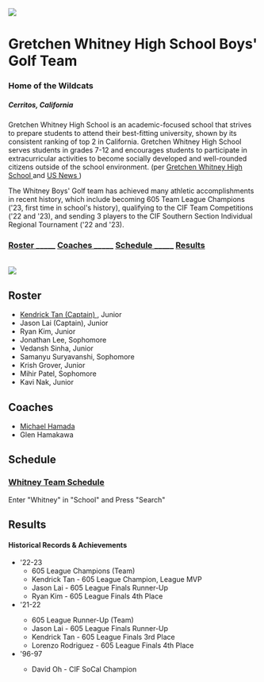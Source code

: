 <html>
  <body>
    <img src="https://pbs.twimg.com/profile_images/756314612899811328/5aGy-wrn_400x400.jpg">
    <h1>Gretchen Whitney High School Boys' Golf Team </h1>
    <h3> Home of the Wildcats </h3>
    <h5> Cerritos, California </h5>
      <p> Gretchen Whitney High School is an academic-focused school that strives to prepare students to attend their best-fitting university, shown by its consistent ranking of top 2 in California. Gretchen Whitney High School serves students in grades 7-12 and encourages students to participate in extracurricular activities to become socially developed and well-rounded citizens outside of the school environment. (per <a href="https://www.whitneyhs.us/apps/pages/index.jsp?uREC_ID=1260147&type=d&pREC_ID=1433409"> Gretchen Whitney High School </a> and <a href="https://www.usnews.com/education/best-high-schools/california/districts/abc-unified-school-district/whitney-high-school-1709"> US News </a>) </p>
      <p> The Whitney Boys' Golf team has achieved many athletic accomplishments in recent history, which include becoming 605 Team League Champions ('23, first time in school's history), qualifying to the CIF Team Competitions ('22 and '23), and sending 3 players to the CIF Southern Section Individual Regional Tournament ('22 and '23). </p>
   <h3> <a href="#roster"> Roster </a> _____ <a href="#coaches"> Coaches </a> _____ <a href="#schedule"> Schedule </a> _____ <a href="#results"> Results </a> </h3>
    <br>
    <img src="Boys golf.JPEG">
    <div id="roster">
      <h2> Roster </h2>
    <ul>
      <li> <a href="https://docs.google.com/presentation/d/1nR0EUdxxAnwbCYLt0x5c7wJKC9qSVS2fHSw8lPUqnvE/edit?usp=sharing"> Kendrick Tan (Captain)  </a>, Junior
      </li>
      <li> Jason Lai (Captain), Junior </li>
      <li> Ryan Kim, Junior</li>
      <li> Jonathan Lee, Sophomore </li>
      <li> Vedansh Sinha, Junior </li>
      <li> Samanyu Suryavanshi, Sophomore </li>
      <li> Krish Grover, Junior </li>
      <li> Mihir Patel, Sophomore </li>
      <li> Kavi Nak, Junior </li>
    </ul>
       </div>
    <div id="coaches">
    <h2> Coaches </h2>
      <ul> 
      <li> <a href="https://4.files.edl.io/1d91/08/24/19/173731-660c2e51-4e71-448a-b8c9-d09e3c6ac403.docx"> Michael Hamada </a> </li>
      <li> Glen Hamakawa </li> 
      </ul>
    </div>
     <div id="schedule">
    <h2> Schedule </h2>
    <h3> <a href="https://cifss.org/schedules-and-scores/?_sports=boys-golf"> Whitney Team Schedule </a> </h3>
      <p> Enter "Whitney" in "School" and Press "Search" </p>
     </div>
    <div id="results">
    <h2> Results </h2>
    <h4> Historical Records & Achievements </h4>
    <ul>
      <li> '22-23 
        <ul> 
          <li> 605 League Champions (Team) </li>
          <li> Kendrick Tan - 605 League Champion, League MVP </li>
          <li> Jason Lai - 605 League Finals Runner-Up </li>
          <li> Ryan Kim - 605 League Finals 4th Place </li>
        </ul>
      </li>
      <li> '21-22 </li>
        <ul>
          <li> 605 League Runner-Up (Team)</li>
          <li> Jason Lai - 605 League Finals Runner-Up </li>
          <li> Kendrick Tan - 605 League Finals 3rd Place </li>
          <li> Lorenzo Rodriguez - 605 League Finals 4th Place </li>
        </ul>
      <li> '96-97 </li>
        <ul>
          <li> David Oh - CIF SoCal Champion </li>
        </ul>
    </ul>
    </div>
  </body>
</html>
